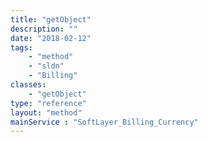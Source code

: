 ```yaml
---
title: "getObject"
description: ""
date: "2018-02-12"
tags:
    - "method"
    - "sldn"
    - "Billing"
classes:
    - "getObject"
type: "reference"
layout: "method"
mainService : "SoftLayer_Billing_Currency"
---
```

